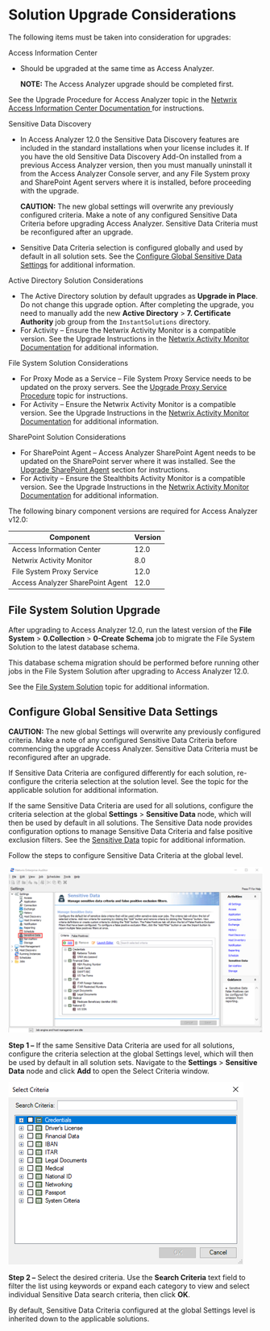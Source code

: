 # Solution Upgrade Considerations

The following items must be taken into consideration for upgrades:

Access Information Center

- Should be upgraded at the same time as Access Analyzer.

  __NOTE:__ The Access Analyzer upgrade should be completed first.

See the Upgrade Procedure for Access Analyzer topic in the [Netwrix Access Information Center Documentation](https://helpcenter.netwrix.com/category/accessinformationcenter)[ ](https://www.stealthbits.com/jdownloads/Documentation%20User%20Guides%20PDF/Stealthbits_AIC_InstallConfigGuide.pdf)for instructions.

Sensitive Data Discovery

- In Access Analyzer 12.0 the Sensitive Data Discovery features are included in the standard installations when your license includes it. If you have the old Sensitive Data Discovery Add-On installed from a previous Access Analyzer version, then you must manually uninstall it from the Access Analyzer Console server, and any File System proxy and SharePoint Agent servers where it is installed, before proceeding with the upgrade.

  __CAUTION:__ The new global settings will overwrite any previously configured criteria. Make a note of any configured Sensitive Data Criteria before upgrading Access Analyzer. Sensitive Data Criteria must be reconfigured after an upgrade.
- Sensitive Data Criteria selection is configured globally and used by default in all solution sets. See the [Configure Global Sensitive Data Settings](#Configure-Global-Sensitive-Data-Settings) for additional information.

Active Directory Solution Considerations

- The Active Directory solution by default upgrades as __Upgrade in Place__. Do not change this upgrade option. After completing the upgrade, you need to manually add the new __Active Directory__ > __7. Certificate Authority__ job group from the ```InstantSolutions``` directory.
- For Activity – Ensure the Netwrix Activity Monitor is a compatible version. See the Upgrade Instructions in the [Netwrix Activity Monitor Documentation](https://helpcenter.netwrix.com/category/activitymonitor) for additional information.

File System Solution Considerations

- For Proxy Mode as a Service – File System Proxy Service needs to be updated on the proxy servers. See the [Upgrade Proxy Service Procedure](/docs/product_docs/accessanalyzer/accessanalyzer/enterpriseauditor/install/filesystemproxy/upgrade.md) topic for instructions.
- For Activity – Ensure the Netwrix Activity Monitor is a compatible version. See the Upgrade Instructions in the [Netwrix Activity Monitor Documentation](https://helpcenter.netwrix.com/category/activitymonitor) for additional information.

SharePoint Solution Considerations

- For SharePoint Agent – Access Analyzer SharePoint Agent needs to be updated on the SharePoint server where it was installed. See the [Upgrade SharePoint Agent](/docs/product_docs/accessanalyzer/accessanalyzer/enterpriseauditor/install/sharepointagent/upgrade.md) section for instructions.
- For Activity – Ensure the Stealthbits Activity Monitor is a compatible version. See the Upgrade Instructions in the [Netwrix Activity Monitor Documentation](https://helpcenter.netwrix.com/category/activitymonitor) for additional information.

The following binary component versions are required for Access Analyzer v12.0:

| Component | Version |
| --- | --- |
| Access Information Center | 12.0 |
| Netwrix Activity Monitor | 8.0 |
| File System Proxy Service | 12.0 |
| Access Analyzer SharePoint Agent | 12.0 |

## File System Solution Upgrade

After upgrading to Access Analyzer 12.0, run the latest version of the __File System__ > __0.Collection__ > __0-Create Schema__ job to migrate the File System Solution to the latest database schema.

This database schema migration should be performed before running other jobs in the File System Solution after upgrading to Access Analyzer 12.0.

See the [File System Solution](/docs/product_docs/accessanalyzer/accessanalyzer/enterpriseauditor/solutions/filesystem/overview.md) topic for additional information.

## Configure Global Sensitive Data Settings

__CAUTION:__ The new global Settings will overwrite any previously configured criteria. Make a note of any configured Sensitive Data Criteria before commencing the upgrade Access Analyzer. Sensitive Data Criteria must be reconfigured after an upgrade.

If Sensitive Data Criteria are configured differently for each solution, re-configure the criteria selection at the solution level. See the topic for the applicable solution for additional information.

If the same Sensitive Data Criteria are used for all solutions, configure the criteria selection at the global __Settings__ > __Sensitive Data__ node, which will then be used by default in all solutions. The Sensitive Data node provides configuration options to manage Sensitive Data Criteria and false positive exclusion filters. See the [Sensitive Data](/docs/product_docs/accessanalyzer/accessanalyzer/enterpriseauditor/admin/settings/sensitivedata/overview.md) topic for additional information.

Follow the steps to configure Sensitive Data Criteria at the global level.

![Global Settings Sensitive Data node](/static/img/product_docs/accessanalyzer/accessanalyzer/enterpriseauditor/install/application/upgrade/sensitivedata.png)

__Step 1 –__  If the same Sensitive Data Criteria are used for all solutions, configure the criteria selection at the global Settings level, which will then be used by default in all solution sets. Navigate to the __Settings__ > __Sensitive Data__ node and click __Add__ to open the Select Criteria window.

![Sensitive Data Select Criteria window](/static/img/product_docs/accessanalyzer/accessanalyzer/enterpriseauditor/install/application/upgrade/selectcriteria.png)

__Step 2 –__ Select the desired criteria. Use the __Search Criteria__ text field to filter the list using keywords or expand each category to view and select individual Sensitive Data search criteria, then click __OK__.

By default, Sensitive Data Criteria configured at the global Settings level is inherited down to the applicable solutions.
